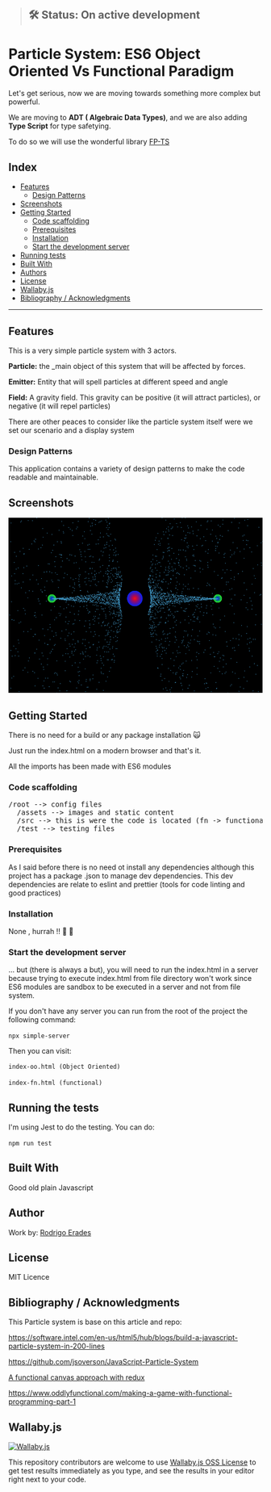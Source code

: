 

> ## 🛠 Status: On active development

# Particle System:  ES6 Object Oriented Vs Functional Paradigm

Let's get serious, now we are moving towards something more complex but powerful. 

We are moving to **ADT ( Algebraic Data Types)**, and we are also adding **Type Script** for type safetying.

To do so we will use the wonderful library [FP-TS](https://github.com/gcanti/fp-ts)

## Index
* [Features](#features)
  * [Design Patterns](#patterns)
* [Screenshots](#Screenshots)
* [Getting Started](#Getting-Started)
  * [Code scaffolding](#code-scaffolding)
  * [Prerequisites](#Prerequisites)
  * [Installation](#installation)
  * [Start the development server](#start-server)
* [Running tests](#Running-the-tests)
* [Built With](#Built-With)
* [Authors](#Authors)
* [License](#License)
* [Wallaby.js](#wallaby)
* [Bibliography / Acknowledgments](#Acknowledgments)

<hr>


## <a name="features">Features</a>
This is a very simple particle system with 3 actors.

**Particle:** the _main object of this system that will be affected by forces.

**Emitter:** Entity that will spell particles at different speed and angle

**Field:** A gravity field. This gravity can be positive (it will attract particles), or negative
 (it will repel particles)
 
There are other peaces to consider like the particle system itself were we set our scenario and a 
display system 

### <a name="patterns">Design Patterns</a>
This application contains a variety of design patterns to make the code readable and maintainable.

## <a name="Screenshots">Screenshots</a>
![Alt text](/assets/screen01.png?raw=true "Particle System")

## <a name="Getting-Started">Getting Started</a>
There is no need for a build or any package installation :scream_cat:

Just run the index.html on a modern browser and that's it.

All the imports has been made with ES6 modules


### <a name="code-scaffolding">Code scaffolding</a>
<pre>
/root --> config files
  /assets --> images and static content
  /src --> this is were the code is located (fn -> functional , OO -> object orientes )
  /test --> testing files
</pre>

### <a name="Prerequisites">Prerequisites</a>
As I said before there is no need ot install any dependencies although this project has a package
.json to manage dev dependencies. This dev dependencies are relate to eslint and prettier (tools
 for code linting and good practices)  

### <a name="installation">Installation</a>
None , hurrah !! :metal: :metal:


### <a name="_start-server">Start the development server</a>

... but (there is always a but), you will need to run the index.html in a server because trying 
to execute index.html from file directory won't work since ES6 modules are sandbox to be executed
 in a server and not from file system.
 
 If you don't have any server you can run from the root of the project the following command:
 
 `npx simple-server`
 
 Then you can visit:

```
index-oo.html (Object Oriented)

index-fn.html (functional) 
```

## <a name="Running-the-tests">Running the tests</a>
I'm using Jest to do the testing. You can do:

`npm run test`

## <a name="Built-With">Built With</a>
Good old plain Javascript  

## <a name="Authors">Author</a>
Work by:
<a href="mailto:rerades@siete3.com">Rodrigo Erades</a>

## <a name="License">License</a>
MIT Licence

## <a name="Acknowledgments">Bibliography / Acknowledgments</a>
This Particle system is base on this article and repo:

https://software.intel.com/en-us/html5/hub/blogs/build-a-javascript-particle-system-in-200-lines

https://github.com/jsoverson/JavaScript-Particle-System

[A functional canvas approach with redux](https://medium.com/@peterxjang/a-functional-canvas-approach-with-redux-ce59a369241b)

https://www.oddlyfunctional.com/making-a-game-with-functional-programming-part-1


## <a name="wallaby">Wallaby.js</a>

[![Wallaby.js](https://img.shields.io/badge/wallaby.js-powered-blue.svg?style=for-the-badge&logo=github)](https://wallabyjs.com/oss/)

This repository contributors are welcome to use
[Wallaby.js OSS License](https://wallabyjs.com/oss/) to get
test results immediately as you type, and see the results in
your editor right next to your code.
